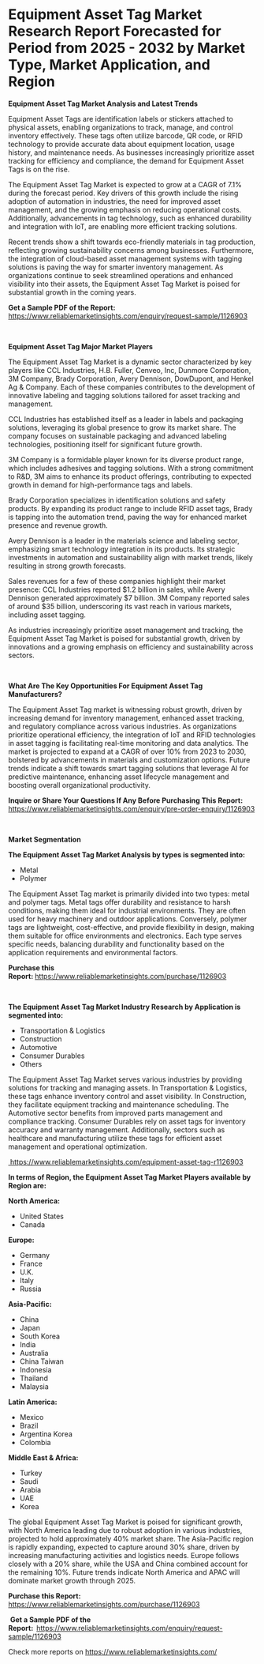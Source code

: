 <p><h1>Equipment Asset Tag Market Research Report Forecasted for Period from 2025 -  2032 by Market Type, Market Application, and Region</h1></p><p><strong>Equipment Asset Tag Market Analysis and Latest Trends</strong></p>
<p><p>Equipment Asset Tags are identification labels or stickers attached to physical assets, enabling organizations to track, manage, and control inventory effectively. These tags often utilize barcode, QR code, or RFID technology to provide accurate data about equipment location, usage history, and maintenance needs. As businesses increasingly prioritize asset tracking for efficiency and compliance, the demand for Equipment Asset Tags is on the rise.</p><p>The Equipment Asset Tag Market is expected to grow at a CAGR of 7.1% during the forecast period. Key drivers of this growth include the rising adoption of automation in industries, the need for improved asset management, and the growing emphasis on reducing operational costs. Additionally, advancements in tag technology, such as enhanced durability and integration with IoT, are enabling more efficient tracking solutions.</p><p>Recent trends show a shift towards eco-friendly materials in tag production, reflecting growing sustainability concerns among businesses. Furthermore, the integration of cloud-based asset management systems with tagging solutions is paving the way for smarter inventory management. As organizations continue to seek streamlined operations and enhanced visibility into their assets, the Equipment Asset Tag Market is poised for substantial growth in the coming years.</p></p>
<p><strong>Get a Sample PDF of the Report:&nbsp;</strong> <a href="https://www.reliablemarketinsights.com/enquiry/request-sample/1126903?utm_campaign=2197&utm_medium=2&utm_source=Github&utm_content=ia&utm_term=04042025&utm_id=equipment-asset-tag">https://www.reliablemarketinsights.com/enquiry/request-sample/1126903</a></p>
<p>&nbsp;</p>
<p><strong>Equipment Asset Tag Major Market Players</strong></p>
<p><p>The Equipment Asset Tag Market is a dynamic sector characterized by key players like CCL Industries, H.B. Fuller, Cenveo, Inc, Dunmore Corporation, 3M Company, Brady Corporation, Avery Dennison, DowDupont, and Henkel Ag & Company. Each of these companies contributes to the development of innovative labeling and tagging solutions tailored for asset tracking and management.</p><p>CCL Industries has established itself as a leader in labels and packaging solutions, leveraging its global presence to grow its market share. The company focuses on sustainable packaging and advanced labeling technologies, positioning itself for significant future growth.</p><p>3M Company is a formidable player known for its diverse product range, which includes adhesives and tagging solutions. With a strong commitment to R&D, 3M aims to enhance its product offerings, contributing to expected growth in demand for high-performance tags and labels.</p><p>Brady Corporation specializes in identification solutions and safety products. By expanding its product range to include RFID asset tags, Brady is tapping into the automation trend, paving the way for enhanced market presence and revenue growth.</p><p>Avery Dennison is a leader in the materials science and labeling sector, emphasizing smart technology integration in its products. Its strategic investments in automation and sustainability align with market trends, likely resulting in strong growth forecasts.</p><p>Sales revenues for a few of these companies highlight their market presence: CCL Industries reported $1.2 billion in sales, while Avery Dennison generated approximately $7 billion. 3M Company reported sales of around $35 billion, underscoring its vast reach in various markets, including asset tagging.</p><p>As industries increasingly prioritize asset management and tracking, the Equipment Asset Tag Market is poised for substantial growth, driven by innovations and a growing emphasis on efficiency and sustainability across sectors.</p></p>
<p>&nbsp;</p>
<p><strong>What Are The Key Opportunities For Equipment Asset Tag Manufacturers?</strong></p>
<p><p>The Equipment Asset Tag market is witnessing robust growth, driven by increasing demand for inventory management, enhanced asset tracking, and regulatory compliance across various industries. As organizations prioritize operational efficiency, the integration of IoT and RFID technologies in asset tagging is facilitating real-time monitoring and data analytics. The market is projected to expand at a CAGR of over 10% from 2023 to 2030, bolstered by advancements in materials and customization options. Future trends indicate a shift towards smart tagging solutions that leverage AI for predictive maintenance, enhancing asset lifecycle management and boosting overall organizational productivity.</p></p>
<p><strong>Inquire or Share Your Questions If Any Before Purchasing This Report:</strong> <a href="https://www.reliablemarketinsights.com/enquiry/pre-order-enquiry/1126903?utm_campaign=2197&utm_medium=2&utm_source=Github&utm_content=ia&utm_term=04042025&utm_id=equipment-asset-tag">https://www.reliablemarketinsights.com/enquiry/pre-order-enquiry/1126903</a></p>
<p>&nbsp;</p>
<p><strong>Market Segmentation</strong></p>
<p><strong>The Equipment Asset Tag Market Analysis by types is segmented into:</strong></p>
<p><ul><li>Metal</li><li>Polymer</li></ul></p>
<p><p>The Equipment Asset Tag market is primarily divided into two types: metal and polymer tags. Metal tags offer durability and resistance to harsh conditions, making them ideal for industrial environments. They are often used for heavy machinery and outdoor applications. Conversely, polymer tags are lightweight, cost-effective, and provide flexibility in design, making them suitable for office environments and electronics. Each type serves specific needs, balancing durability and functionality based on the application requirements and environmental factors.</p></p>
<p><strong>Purchase this Report:&nbsp;</strong><a href="https://www.reliablemarketinsights.com/purchase/1126903?utm_campaign=2197&utm_medium=2&utm_source=Github&utm_content=ia&utm_term=04042025&utm_id=equipment-asset-tag">https://www.reliablemarketinsights.com/purchase/1126903</a></p>
<p>&nbsp;</p>
<p><strong>The Equipment Asset Tag Market Industry Research by Application is segmented into:</strong></p>
<p><ul><li>Transportation & Logistics</li><li>Construction</li><li>Automotive</li><li>Consumer Durables</li><li>Others</li></ul></p>
<p><p>The Equipment Asset Tag Market serves various industries by providing solutions for tracking and managing assets. In Transportation & Logistics, these tags enhance inventory control and asset visibility. In Construction, they facilitate equipment tracking and maintenance scheduling. The Automotive sector benefits from improved parts management and compliance tracking. Consumer Durables rely on asset tags for inventory accuracy and warranty management. Additionally, sectors such as healthcare and manufacturing utilize these tags for efficient asset management and operational optimization.</p></p>
<p><a href="https://www.reliablemarketinsights.com/equipment-asset-tag-r1126903?utm_campaign=2197&utm_medium=2&utm_source=Github&utm_content=ia&utm_term=04042025&utm_id=equipment-asset-tag">&nbsp;https://www.reliablemarketinsights.com/equipment-asset-tag-r1126903</a></p>
<p><strong>In terms of Region, the Equipment Asset Tag Market Players available by Region are:</strong></p>
<p>
    <p> <strong> North America: </strong>
        <ul>
            <li>United States</li>
            <li>Canada</li>
        </ul>
        </p> 
    <p> <strong> Europe: </strong>
        <ul>
            <li>Germany</li>
            <li>France</li>
            <li>U.K.</li>
            <li>Italy</li>
            <li>Russia</li>
        </ul>
        </p> 
    <p> <strong> Asia-Pacific: </strong>
        <ul>
            <li>China</li>
            <li>Japan</li>
            <li>South Korea</li>
            <li>India</li>
            <li>Australia</li>
            <li>China Taiwan</li>
            <li>Indonesia</li>
            <li>Thailand</li>
            <li>Malaysia</li>
        </ul>
        </p> 
    <p> <strong> Latin America: </strong>
        <ul>
            <li>Mexico</li>
            <li>Brazil</li>
            <li>Argentina Korea</li>
            <li>Colombia</li>
        </ul>
        </p> 
    <p> <strong> Middle East & Africa: </strong>
        <ul>
            <li>Turkey</li>
            <li>Saudi</li>
            <li>Arabia</li>
            <li>UAE</li>
            <li>Korea</li>
        </ul>
    </p>
    </p>
<p><p>The global Equipment Asset Tag Market is poised for significant growth, with North America leading due to robust adoption in various industries, projected to hold approximately 40% market share. The Asia-Pacific region is rapidly expanding, expected to capture around 30% share, driven by increasing manufacturing activities and logistics needs. Europe follows closely with a 20% share, while the USA and China combined account for the remaining 10%. Future trends indicate North America and APAC will dominate market growth through 2025.</p></p>
<p><strong>Purchase this Report: </strong><a href="https://www.reliablemarketinsights.com/purchase/1126903?utm_campaign=2197&utm_medium=2&utm_source=Github&utm_content=ia&utm_term=04042025&utm_id=equipment-asset-tag">https://www.reliablemarketinsights.com/purchase/1126903</a></p>
<p>&nbsp;<strong>Get a Sample PDF of the Report:&nbsp;&nbsp;</strong><a href="https://www.reliablemarketinsights.com/enquiry/request-sample/1126903?utm_campaign=2197&utm_medium=2&utm_source=Github&utm_content=ia&utm_term=04042025&utm_id=equipment-asset-tag">https://www.reliablemarketinsights.com/enquiry/request-sample/1126903</a></p>
<p><strong></strong></p>
<p>Check more reports on <a href="https://www.reliablemarketinsights.com/?utm_campaign=2197&utm_medium=2&utm_source=Github&utm_content=ia&utm_term=04042025&utm_id=equipment-asset-tag">https://www.reliablemarketinsights.com/</a></p>